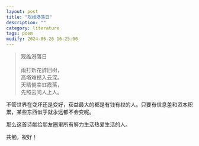 ```yaml
---
layout: post
title: "观维港落日"
description: ""
category: literature
tags: poem
modify: 2024-06-26 16:25:00
---
```


<blockquote class="song">
<p>
            <tt>观维港落日</tt><br>
            <br>雨打新花辞旧树，<br>高塔难撼入云深。<br>天晴侥幸虹霞落，<br>先照云间人上人。<br>
        </p>
</blockquote>

不管世界在变坏还是变好，获益最大的都是有钱有权的人。只要有信息差和资本积累，某些东西似乎就永远都不会变呢。

那么这首诗献给朋友圈里所有努力生活热爱生活的人。

共勉，祝好！
